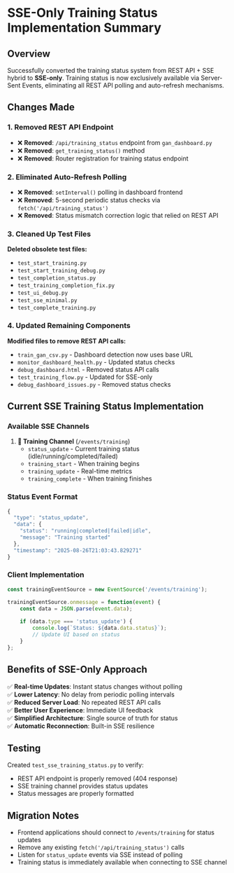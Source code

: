 # SSE-Only Training Status Implementation Summary

## Overview
Successfully converted the training status system from REST API + SSE hybrid to **SSE-only**. Training status is now exclusively available via Server-Sent Events, eliminating all REST API polling and auto-refresh mechanisms.

## Changes Made

### 1. Removed REST API Endpoint
- ❌ **Removed**: `/api/training_status` endpoint from `gan_dashboard.py`
- ❌ **Removed**: `get_training_status()` method 
- ❌ **Removed**: Router registration for training status endpoint

### 2. Eliminated Auto-Refresh Polling  
- ❌ **Removed**: `setInterval()` polling in dashboard frontend
- ❌ **Removed**: 5-second periodic status checks via `fetch('/api/training_status')`
- ❌ **Removed**: Status mismatch correction logic that relied on REST API

### 3. Cleaned Up Test Files
**Deleted obsolete test files:**
- `test_start_training.py`
- `test_start_training_debug.py` 
- `test_completion_status.py`
- `test_training_completion_fix.py`
- `test_ui_debug.py`
- `test_sse_minimal.py`
- `test_complete_training.py`

### 4. Updated Remaining Components
**Modified files to remove REST API calls:**
- `train_gan_csv.py` - Dashboard detection now uses base URL
- `monitor_dashboard_health.py` - Updated status checks 
- `debug_dashboard.html` - Removed status API calls
- `test_training_flow.py` - Updated for SSE-only
- `debug_dashboard_issues.py` - Removed status checks

## Current SSE Training Status Implementation

### Available SSE Channels
1. **🎯 Training Channel** (`/events/training`)
   - `status_update` - Current training status (idle/running/completed/failed)
   - `training_start` - When training begins
   - `training_update` - Real-time metrics
   - `training_complete` - When training finishes

### Status Event Format
```javascript
{
  "type": "status_update",
  "data": {
    "status": "running|completed|failed|idle",
    "message": "Training started"
  },
  "timestamp": "2025-08-26T21:03:43.829271"
}
```

### Client Implementation
```javascript
const trainingEventSource = new EventSource('/events/training');

trainingEventSource.onmessage = function(event) {
    const data = JSON.parse(event.data);
    
    if (data.type === 'status_update') {
        console.log(`Status: ${data.data.status}`);
        // Update UI based on status
    }
};
```

## Benefits of SSE-Only Approach

✅ **Real-time Updates**: Instant status changes without polling  
✅ **Lower Latency**: No delay from periodic polling intervals  
✅ **Reduced Server Load**: No repeated REST API calls  
✅ **Better User Experience**: Immediate UI feedback  
✅ **Simplified Architecture**: Single source of truth for status  
✅ **Automatic Reconnection**: Built-in SSE resilience  

## Testing
Created `test_sse_training_status.py` to verify:
- REST API endpoint is properly removed (404 response)  
- SSE training channel provides status updates
- Status messages are properly formatted

## Migration Notes
- Frontend applications should connect to `/events/training` for status updates
- Remove any existing `fetch('/api/training_status')` calls
- Listen for `status_update` events via SSE instead of polling
- Training status is immediately available when connecting to SSE channel 